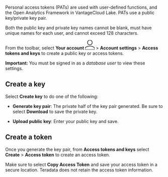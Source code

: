Personal access tokens (PATs) are used with user-defined functions, and the Open Analytics Framework in VantageCloud Lake. PATs use a public key/private key pair.

Both the public key and private key names cannot be blank, must have unique names for each user, and cannot exceed 128 characters.

From the toolbar, select **Your account** ![Person icon.](Images/mci1652327190262.svg) > **Account settings** > **Access tokens and keys** to create a public key or access tokens.

**Important:** You must be signed in as a *database user* to view these settings.

## Create a key


Select **Create key** to do one of the following:

-   **Generate key pair**: The private half of the key pair generated. Be sure to select **Download** to save the private key.


-   **Upload public key**: Enter your public key and save.


## Create a token


Once you generate the key pair, from **Access tokens and keys** select **Create** > **Access token** to create an access token.

Make sure to select **Copy Access Token** and save your access token in a secure location. Teradata does not retain the access token information.

